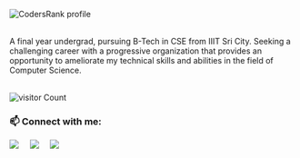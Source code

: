  
![CodersRank profile](https://cr-ss-service.azurewebsites.net/api/ScreenShot?widget=summary&username=siddharth25pandey)

<br>
<div>A final year undergrad, pursuing B-Tech in CSE from IIIT Sri City. Seeking a challenging career with a progressive organization that provides an opportunity to ameliorate my technical skills and abilities in the field of Computer Science.</div>
<br>
 
![visitor Count](https://visitor-badge.laobi.icu/badge?page_id=siddharth25pandey.siddharth25pandey)

<h3 align="left"> 📫 Connect with me:</h3>
 <p align="left">
  <a target="_blank"href="https://www.linkedin.com/in/siddharth25pandey/"><img src="https://img.shields.io/badge/linkedin-%230077B5.svg?&style=for-the-badge&logo=linkedin&logoColor=white" /></a>&nbsp;&nbsp;&nbsp;&nbsp;
  <a target="_blank"href="https://twitter.com/siddharth_iiit"><img src="https://img.shields.io/badge/twitter-%231DA1F2.svg?&style=for-the-badge&logo=twitter&logoColor=white" /></a>&nbsp;&nbsp;&nbsp;&nbsp;
  <a href="mailto:siddharth25pandey@gmail.com"><img src="https://img.shields.io/badge/gmail-%23D14836.svg?&style=for-the-badge&logo=gmail&logoColor=white" /></a>&nbsp;&nbsp;&nbsp;&nbsp;
 </p>
 <br>

<a href="https://github.com/siddharth25pandey/siddharth25pandey">
 <codersrank-skills-chart username="siddharth25pandey"></codersrank-skills-chart>
 <!-- <img align="center" src="https://github-readme-stats.vercel.app/api?username=siddharth25pandey&show_icons=true&line_height=27&count_private=true&title_color=ffffff&text_color=c9cacc&icon_color=2bbc8a&bg_color=1d1f21" alt="Siddharth's GitHub Stats" />
<br>

 <br>
 <p><img align="left" src="https://github-readme-stats.vercel.app/api/top-langs?username=siddharth25pandey&show_icons=true&locale=en&layout=compact" alt="siddharth25pandey" /></p>
 <br>-->
 
 <br>

<!--![Profile Summary](https://github-profile-summary-cards.vercel.app/api/cards/profile-details?username=siddharth25pandey&theme=solarized_dark)
-->
 <br>

